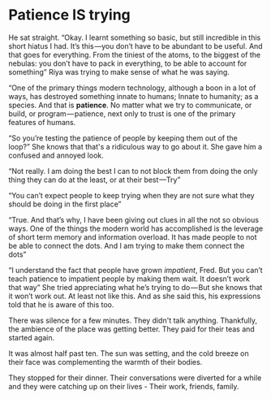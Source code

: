 # Patience IS trying

He sat straight. “Okay. I learnt something so basic, but still incredible in this short hiatus I had. It’s this —you don’t have to be abundant to be useful. And that goes for everything. From the tiniest of the atoms, to the biggest of the nebulas: you don’t have to pack in everything, to be able to account for something” Riya was trying to make sense of what he was saying. 

“One of the primary things modern technology, although a boon in a lot of ways, has destroyed something innate to humans; Innate to humanity; as a species. And that is **patience**. No matter what we try to communicate, or build, or program — patience, next only to trust is one of the primary features of humans. 

“So you’re testing the patience of people by keeping them out of the loop?” She knows that that's a ridiculous way to go about it. She gave him a confused and annoyed look. 

“Not really. I am doing the best I can to not block them from doing the only thing they can do at the least, or at their best —Try”

“You can’t expect people to keep trying when they are not sure what they should be doing in the first place” 

“True. And that’s why, I have been giving out clues in all the not so obvious ways.
One of the things the modern world has accomplished is the leverage of short term memory and information overload. It has made people to not be able to connect the dots. And I am trying to make them connect the dots” 

“I understand the fact that people have grown *impatient*, Fred. But you can’t teach patience to impatient people by making them wait. It doesn’t work that way”
She tried appreciating what he’s trying to do — But she knows that it won’t work out. At least not like this. And as she said this, his expressions told that he is aware of this too. 

There was silence for a few minutes. They didn't talk anything. Thankfully, the ambience of the place was getting better. They paid for their teas and started again. 

It was almost half past ten. The sun was setting, and the cold breeze on their face was complementing the warmth of their bodies. 

They stopped for their dinner. Their conversations were diverted for a while and they were catching up on their lives - Their work, friends, family.